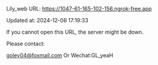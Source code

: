 Lily_web URL: https://1047-61-165-102-156.ngrok-free.app

Updated at: 2024-12-08 17:19:33

If you cannot open this URL, the server might be down.

Please contact: 

goley04@foxmail.com Or Wechat:GL_yeaH